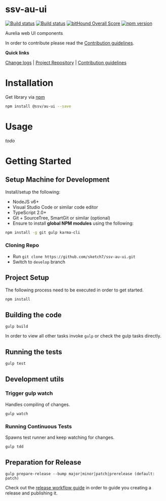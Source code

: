 [projectUri]: https://github.com/sketch7/ssv-au-ui
[projectGit]: https://github.com/sketch7/ssv-au-ui.git
[changeLog]: ./doc/CHANGELOG.md

[contribWiki]: ./doc/CONTRIBUTION.md
[releaseWorkflowWiki]: ./doc/RELEASE-WORKFLOW.md

[npm]: https://www.npmjs.com

# ssv-au-ui
[![Build status](https://ci.appveyor.com/api/projects/status/2e0an5hvxtfs08mf?svg=true)](https://ci.appveyor.com/project/chiko/ssv-au-ui)
[![Build status](https://ci.appveyor.com/api/projects/status/2e0an5hvxtfs08mf/branch/master?svg=true)](https://ci.appveyor.com/project/chiko/ssv-au-ui/branch/master)
[![bitHound Overall Score](https://www.bithound.io/github/sketch7/ssv-au-ui/badges/score.svg)](https://www.bithound.io/github/sketch7/ssv-au-ui)
[![npm version](https://badge.fury.io/js/ssv-au-ui.svg)](https://badge.fury.io/js/ssv-au-ui)

Aurelia web UI components

In order to contribute please read the [Contribution guidelines][contribWiki].

**Quick links**

[Change logs][changeLog] | [Project Repository][projectUri] | [Contribution guidelines][contribWiki]

# Installation

Get library via [npm]
```bash
npm install @ssv/au-ui --save
```

# Usage

*todo*


# Getting Started

## Setup Machine for Development
Install/setup the following:

- NodeJS v6+
- Visual Studio Code or similar code editor
- TypeScript 2.0+
- Git + SourceTree, SmartGit or similar (optional)
- Ensure to install **global NPM modules** using the following:


```bash
npm install -g git gulp karma-cli
```


### Cloning Repo

- Run `git clone https://github.com/sketch7/ssv-au-ui.git`
- Switch to `develop` branch


## Project Setup
The following process need to be executed in order to get started.

```bash
npm install
```


## Building the code

```
gulp build
```
In order to view all other tasks invoke `gulp` or check the gulp tasks directly.

## Running the tests

```
gulp test
```


## Development utils

### Trigger gulp watch
Handles compiling of changes.
```
gulp watch
```


### Running Continuous Tests
Spawns test runner and keep watching for changes.
```
gulp tdd
```


## Preparation for Release

```
gulp prepare-release --bump major|minor|patch|prerelease (default: patch)
```
Check out the [release workflow guide][releaseWorkflowWiki] in order to guide you creating a release and publishing it.